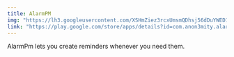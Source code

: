 ```yaml
---
title: AlarmPM
img: "https://lh3.googleusercontent.com/XSHmZiez3rcxUmsmQDhsj56dDuYWED1Nd83klBHMxGLhR8X8DbL40oNci0VBeELAlkQ=s180-rw"
link: "https://play.google.com/store/apps/details?id=com.anon3mity.alarmpm"
---
```


AlarmPm lets you create reminders whenever you need them.